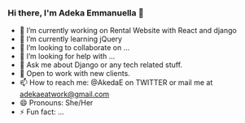 ### Hi there, I'm Adeka Emmanuella 👋


- 🔭 I’m currently working on Rental Website with React and django
- 🌱 I’m currently learning jQuery
- 👯 I’m looking to collaborate on ...
- 🤔 I’m looking for help with ...
- 💬 Ask me about Django or any tech related stuff.
- 🧳 Open to work with new clients.
- 📫 How to reach me: @AkedaE on TWITTER or mail me at adekaeatwork@gmail.com
- 😄 Pronouns: She/Her
- ⚡ Fun fact: ...

